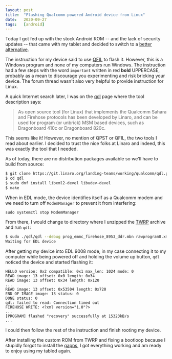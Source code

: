 ```yaml
---
layout: post
title:  "Flashing Qualcomm-powered Android device from Linux"
date:   2020-09-27
tags:   [android]
---
```


Today I got fed up with the stock Android ROM -- and the lack of security
updates -- that came with my tablet and decided to switch to a [better
alternative](https://lineageos.org/).

The instruction for my device said to use
[QFIL](https://androidmtk.com/use-qualcomm-flash-image-loader-qfil) to flash
it. However, this is a Windows program and none of my computers run Windows.
The instruction had a few steps with the word `important` written in red
**bold** UPPERCASE, probably as a mean to discourage you experimenting and risk
bricking your device. The forum thread wasn't also very helpful to provide
instruction for Linux.

A quick Internet search later, I was on the
[qdl](https://www.96boards.org/documentation/consumer/guides/qdl.md.html) page
where the tool description says:
> As open source tool (for Linux) that implements the Qualcomm Sahara and
> Firehose protocols has been developed by Linaro, and can be used for program
> (or unbrick) MSM based devices, such as Dragonboard 410c or Dragonboard 820c.

This seems like it! However, no mention of QPST or QFIL, the two tools I read
about earlier. I decided to trust the nice folks at Linaro and indeed, this was
exactly the tool that I needed. 

As of today, there are no distribution packages available so we'll have to
build from source:
```bash
$ git clone https://git.linaro.org/landing-teams/working/qualcomm/qdl.git
$ cd qdl
$ sudo dnf install libxml2-devel libudev-devel
$ make
```

When in EDL mode, the device identifies itself as a Qualcomm modem and we need
to turn off `ModemManager` to prevent it from interfering:
```
sudo systemctl stop ModemManager
```

From there, I would change to directory where I unzipped the
[TWRP](https://twrp.me/) archive and run `qdl`:
```bash
$ sudo ./qdl/qdl --debug prog_emmc_firehose_8953_ddr.mbn rawprogram0.xml patch0.xml
Waiting for EDL device
```

After getting my device into EDL 9008 mode, in my case connecting it to my
computer while being powered off and holding the volume up button, `qdl`
noticed the device and started flashing it:
```
HELLO version: 0x2 compatible: 0x1 max_len: 1024 mode: 0
READ image: 13 offset: 0x0 length: 0x34
READ image: 13 offset: 0x34 length: 0x120
...
READ image: 13 offset: 0x53504 length: 0x720
END OF IMAGE image: 13 status: 0
DONE status: 0
qdl: failed to read: Connection timed out
FIREHOSE WRITE: <?xml version="1.0"?>
...
[PROGRAM] flashed "recovery" successfully at 15323kB/s
...
```

I could then follow the rest of the instruction and finish rooting my device.

After installing the custom ROM from TWRP and fixing a bootloop because
I stupidly forgot to install the [gapps](https://opengapps.org/), I got
everything working and am ready to enjoy using my tabled again.
